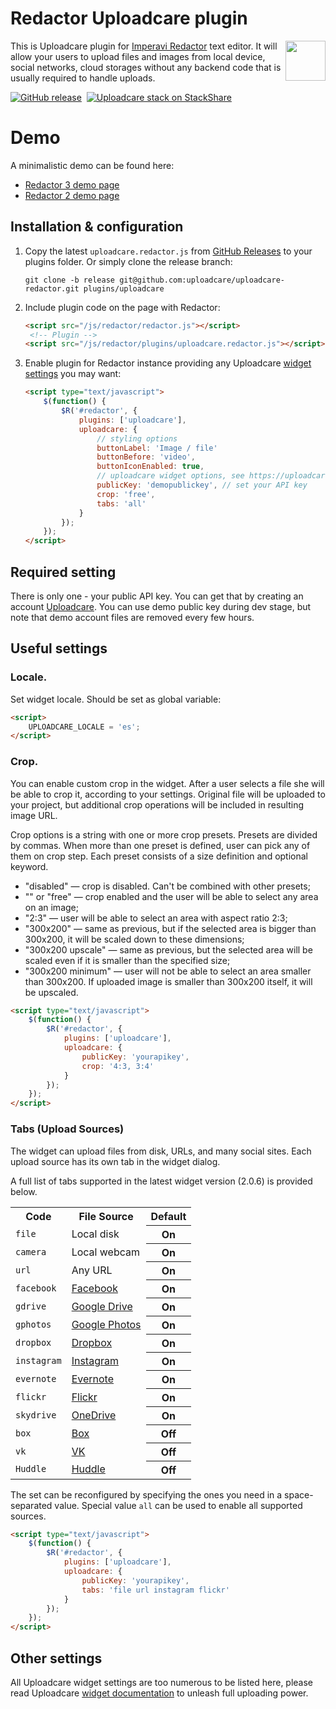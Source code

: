 # Redactor Uploadcare plugin

<a href="https://uploadcare.com/?utm_source=github&utm_campaign=uploadcare-ckeditor">
    <img align="right" width="64" height="64"
         src="https://ucarecdn.com/2f4864b7-ed0e-4411-965b-8148623aa680/uploadcare-logo-mark.svg"
         alt="">
</a>

This is Uploadcare plugin for [Imperavi Redactor] text editor. It will allow
your users to upload files and images from local device, social networks, cloud
storages without any backend code that is usually required to handle uploads.

[![GitHub release][badge-release-img]][badge-release-url]&nbsp;
[![Uploadcare stack on StackShare][badge-stack-img]][badge-stack-url]

# Demo

A minimalistic demo can be found here:

 * [Redactor 3 demo page][demo-redactor3]
 * [Redactor 2 demo page][demo-redactor2]

## Installation & configuration

1. Copy the latest `uploadcare.redactor.js` from [GitHub Releases][releases] 
to your plugins folder. Or simply clone the release branch:

    ```
    git clone -b release git@github.com:uploadcare/uploadcare-redactor.git plugins/uploadcare
    ```

2. Include plugin code on the page with Redactor:

    ```html
    <script src="/js/redactor/redactor.js"></script>
     <!-- Plugin -->
    <script src="/js/redactor/plugins/uploadcare.redactor.js"></script>
    ```

3. Enable plugin for Redactor instance providing any Uploadcare [widget
settings] you may want:

    ```html
    <script type="text/javascript">
        $(function() {
            $R('#redactor', {
                plugins: ['uploadcare'],
                uploadcare: {
                    // styling options
                    buttonLabel: 'Image / file'
                    buttonBefore: 'video',
                    buttonIconEnabled: true,
                    // uploadcare widget options, see https://uploadcare.com/documentation/widget/#configuration
                    publicKey: 'demopublickey', // set your API key
                    crop: 'free',
                    tabs: 'all'
                }
            });
        });
    </script>
    ```

## Required setting

There is only one - your public API key. You can get that by creating an
account [Uploadcare]. You can use demo public key during dev stage, but note that
demo account files are removed every few hours.


## Useful settings

### Locale.
Set widget locale. Should be set as global variable:

```html
<script>
    UPLOADCARE_LOCALE = 'es';
</script>
```

### Crop.
You can enable custom crop in the widget. After a user selects a file she will
be able to crop it, according to your settings. Original file will be uploaded
to your project, but additional crop operations will be included in resulting
image URL.

Crop options is a string with one or more crop presets. Presets are divided by
commas. When more than one preset is defined, user can pick any of them on crop
step. Each preset consists of a size definition and optional keyword.

- "disabled" — crop is disabled. Can't be combined with other presets;
- "" or "free" — crop enabled and the user will be able to select any area on an image;
- "2:3" — user will be able to select an area with aspect ratio 2:3;
- "300x200" — same as previous, but if the selected area is bigger than 300x200, it 
will be scaled down to these dimensions;
- "300x200 upscale" — same as previous, but the selected area will be scaled even if 
it is smaller than the specified size;
- "300x200 minimum" — user will not be able to select an area smaller than 300x200. 
If uploaded image is smaller than 300x200 itself, it will be upscaled.

```html
<script type="text/javascript">
    $(function() {
        $R('#redactor', {
            plugins: ['uploadcare'],
            uploadcare: {
                publicKey: 'yourapikey',
                crop: '4:3, 3:4'
            }
        });
    });
</script>
```

### Tabs (Upload Sources)

The widget can upload files from disk, URLs, and many social sites.
Each upload source has its own tab in the widget dialog.

A full list of tabs supported in the latest widget version
(2.0.6) is provided below.

<table class="reference">
  <tr>
    <th>Code</th>
    <th>File Source</th>
    <th>Default</th>
  </tr>
  <tr>
    <td><code>file</code></td>
    <td>Local disk</td>
    <th>On</th>
  </tr>
  <tr>
    <td><code>camera</code></td>
    <td>Local webcam</td>
    <th>On</th>
  </tr>
  <tr>
    <td><code>url</code></td>
    <td>Any URL</td>
    <th>On</th>
  </tr>
  <tr>
    <td><code>facebook</code></td>
    <td><a href="https://www.facebook.com/">Facebook</a></td>
    <th>On</th>
  </tr>
  <tr>
    <td><code>gdrive</code></td>
    <td><a href="https://drive.google.com/">Google Drive</a></td>
    <th>On</th>
  </tr>
  <tr>
    <td><code>gphotos</code></td>
    <td><a href="https://photos.google.com/">Google Photos</a></td>
    <th>On</th>
  </tr>
  <tr>
    <td><code>dropbox</code></td>
    <td><a href="https://www.dropbox.com/">Dropbox</a></td>
    <th>On</th>
  </tr>
  <tr>
    <td><code>instagram</code></td>
    <td><a href="http://instagram.com/">Instagram</a></td>
    <th>On</th>
  </tr>
  <tr>
    <td><code>evernote</code></td>
    <td><a href="http://evernote.com/">Evernote</a></td>
    <th>On</th>
  </tr>
  <tr>
    <td><code>flickr</code></td>
    <td><a href="https://www.flickr.com/">Flickr</a></td>
    <th>On</th>
  </tr>
  <tr>
    <td><code>skydrive</code></td>
    <td><a href="https://onedrive.live.com/">OneDrive</a></td>
    <th>On</th>
  </tr>
  <tr>
    <td><code>box</code></td>
    <td><a href="https://www.box.com/">Box</a></td>
    <th>Off</th>
  </tr>
  <tr>
    <td><code>vk</code></td>
    <td><a href="http://vk.com/">VK</a></td>
    <th>Off</th>
  </tr>
  <tr>
    <td><code>Huddle</code></td>
    <td><a href="http://huddle.com/">Huddle</a></td>
    <th>Off</th>
  </tr>
</table>

The set can be reconfigured by
specifying the ones you need in a space-separated value.
Special value `all` can be used to enable all supported sources.

```html
<script type="text/javascript">
    $(function() {
        $R('#redactor', {
            plugins: ['uploadcare'],
            uploadcare: {
                publicKey: 'yourapikey',
                tabs: 'file url instagram flickr'
            }
        });
    });
</script>
```


## Other settings

All Uploadcare widget settings are too numerous to be listed here, please read
Uploadcare [widget documentation] to unleash full uploading power.


[Imperavi Redactor]: http://imperavi.com/redactor/
[widget settings]: https://uploadcare.com/docs/uploads/widget/config/
[widget documentation]: https://uploadcare.com/docs/uploads/widget/
[Uploadcare]: https://uploadcare.com
[releases]: https://github.com/uploadcare/uploadcare-redactor/releases
[demo-redactor3]: https://uploadcare.github.io/uploadcare-redactor/#redactor3
[demo-redactor2]: https://uploadcare.github.io/uploadcare-redactor/#redactor2
[badge-stack-img]: https://img.shields.io/badge/tech-stack-0690fa.svg?style=flat
[badge-stack-url]: https://stackshare.io/uploadcare/stacks/
[badge-release-img]: https://img.shields.io/github/release/uploadcare/uploadcare-redactor.svg
[badge-release-url]: https://github.com/uploadcare/uploadcare-redactor/releases
